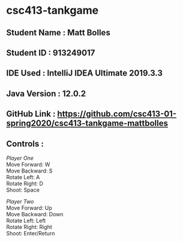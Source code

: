 # csc413-tankgame

## Student Name  : Matt Bolles
## Student ID    : 913249017
## IDE Used      : IntelliJ IDEA Ultimate 2019.3.3
## Java Version  : 12.0.2
## GitHub Link   : https://github.com/csc413-01-spring2020/csc413-tankgame-mattbolles
## Controls      :
_Player One_\
Move Forward: W\
Move Backward: S\
Rotate Left: A\
Rotate Right: D\
Shoot: Space

_Player Two_\
Move Forward: Up\
Move Backward: Down\
Rotate Left: Left\
Rotate Right: Right\
Shoot: Enter/Return
